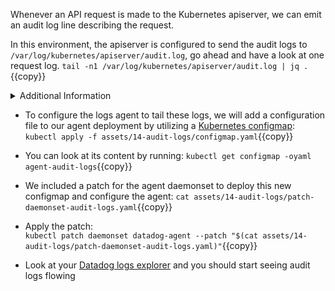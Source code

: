 Whenever an API request is made to the Kubernetes apiserver, we can emit an
audit log line describing the request.

In this environment, the apiserver is configured to send the audit logs to
`/var/log/kubernetes/apiserver/audit.log`, go ahead and have a look at one
request log.
`tail -n1 /var/log/kubernetes/apiserver/audit.log | jq .`{{copy}}

<details>
<summary>Additional Information</summary>
The apiserver is running on the controlplane node as a [_static
pod_](https://kubernetes.io/docs/tasks/administer-cluster/static-pod/) so this
application can be configured via a local file manifest located in:
`/etc/kubernetes/manifests/kube-apiserver.yaml`. <br/> <br/>

Find the flags we pass to the apiserver binary to configure audit logs:
  `--audit-log-path` and `--audit-policy-file`. <br/> <br/>

You can also read [the Kubernetes reference
  documentation](https://kubernetes.io/docs/tasks/debug-application-cluster/audit/)
on auditing. <br/> <br/>

We will see the anatomy and meaning of audit policies in the next step. <br/> <br/>

*Attention: as static pods manifests are automatically reloaded, if you
introduce a breaking in change in the apiserver manifest, it might break your
Kubernetes environment. If `kubectl` commands are failing, try to fix the
manifest, reach out if you are blocked.*
</details>

* To configure the logs agent to tail these logs, we will add a configuration
  file to our agent deployment by utilizing a [Kubernetes configmap](https://kubernetes.io/docs/tasks/configure-pod-container/configure-pod-configmap/):
`kubectl apply -f assets/14-audit-logs/configmap.yaml`{{copy}}

* You can look at its content by running:
`kubectl get configmap -oyaml agent-audit-logs`{{copy}}

* We included a patch for the agent daemonset to deploy this new configmap and
  configure the agent:
`cat assets/14-audit-logs/patch-daemonset-audit-logs.yaml`{{copy}}

* Apply the patch: <br/>
`kubectl patch daemonset datadog-agent --patch "$(cat assets/14-audit-logs/patch-daemonset-audit-logs.yaml)"`{{copy}}

* Look at your [Datadog logs explorer](https://app.datadoghq.com/logs) and you should start seeing audit logs
  flowing
